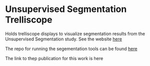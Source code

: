 # Unsupervised Segmentation Trelliscope

Holds trelliscope displays to visualize segmentation results from the Unsupervised Segmentation study. See the website [here](https://pnnl-hubmap-proteoform-suite.github.io/unsupervisedsegmentation.io/)

The repo for running the segementation tools can be found [here](https://github.com/PNNL-HubMAP-Proteoform-Suite/UnsupervisedSegmentation)

The link to thep publication for this work is here
